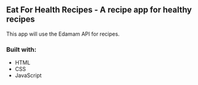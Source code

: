 ## Eat For Health Recipes - A recipe app for healthy recipes

This app will use the Edamam API for recipes.

### Built with:

* HTML
* CSS
* JavaScript